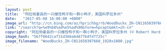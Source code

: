 ```yaml
---
layout: post
title:  "阿拉帕霍县的一只雌性鸭子和一群小鸭子，美国科罗拉多州"
date:   "2017-05-08 16:00:00 +0800"
image_url: "http://cn.bing.com/az/hprichbg/rb/WoodDucks_ZH-CN11650397660_1920x1080.jpg"
link: "/search?q=%e9%b8%ad%e5%ad%90&form=hpcapt&mkt=zh-cn"
copyright: "阿拉帕霍县的一只雌性鸭子和一群小鸭子，美国科罗拉多州 (© Robert Harding/Alamy)"
image_hash: "567f0642caf31d366a648776dfd7725c"
image_filename: "WoodDucks_ZH-CN11650397660_1920x1080.jpg"
---
```

